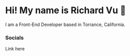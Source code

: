 # Hi! My name is Richard Vu 👋
I am a Front-End Developer based in Torrance, California.

<h3>Socials</h3>
Link here
